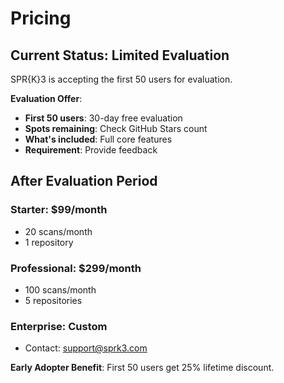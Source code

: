 # Pricing

## Current Status: Limited Evaluation

SPR{K}3 is accepting the first 50 users for evaluation.

**Evaluation Offer**: 
- **First 50 users**: 30-day free evaluation
- **Spots remaining**: Check GitHub Stars count
- **What's included**: Full core features
- **Requirement**: Provide feedback

## After Evaluation Period

### Starter: $99/month
- 20 scans/month
- 1 repository

### Professional: $299/month  
- 100 scans/month
- 5 repositories

### Enterprise: Custom
- Contact: support@sprk3.com

**Early Adopter Benefit**: First 50 users get 25% lifetime discount.
